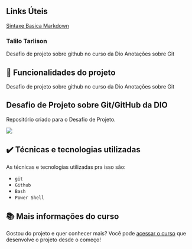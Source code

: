 
## Links Úteis
[Sintaxe Basica Markdown](https://www.markdownguide.org/basic-syntax/)

### Talilo Tarlison

Desafio  de projeto sobre github no curso da Dio
Anotações sobre Git

## 🔨 Funcionalidades do projeto

Desafio  de projeto sobre github no curso da Dio
Anotações sobre Git

## Desafio de Projeto sobre Git/GitHub da DIO
Repositório criado para o Desafio de Projeto.

![](img/amostra.gif)

## ✔️ Técnicas e tecnologias utilizadas

As técnicas e tecnologias utilizadas pra isso são:

- `git`
- `Github`
- `Bash`
- `Power Shell`


## 📚 Mais informações do curso
Gostou do projeto e quer conhecer mais? Você pode [acessar o curso](#) que desenvolve o projeto desde o começo!
